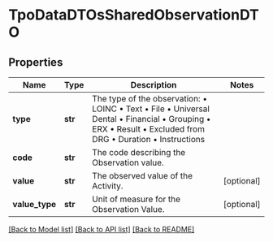 # TpoDataDTOsSharedObservationDTO

## Properties
Name | Type | Description | Notes
------------ | ------------- | ------------- | -------------
**type** | **str** | The type of the observation:  • LOINC  • Text  • File  • Universal Dental  • Financial  • Grouping  • ERX  • Result  • Excluded from DRG  • Duration  • Instructions | 
**code** | **str** | The code describing the Observation value. | 
**value** | **str** | The observed value of the Activity. | [optional] 
**value_type** | **str** | Unit of measure for the Observation Value. | [optional] 

[[Back to Model list]](../README.md#documentation-for-models) [[Back to API list]](../README.md#documentation-for-api-endpoints) [[Back to README]](../README.md)

